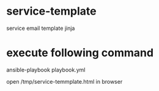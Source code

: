 # service-template
service email template jinja

# execute following command
ansible-playbook playbook.yml

open /tmp/service-temmplate.html in browser